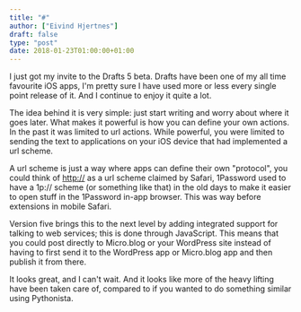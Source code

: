 ```yaml
---
title: "#"
author: ["Eivind Hjertnes"]
draft: false
type: "post"
date: 2018-01-23T01:00:00+01:00
---
```


I just got my invite to the Drafts 5 beta. Drafts have been one of my
all time favourite iOS apps, I'm pretty sure I have used more or less
every single point release of it. And I continue to enjoy it quite a
lot.

The idea behind it is very simple: just start writing and worry about
where it goes later. What makes it powerful is how you can define your
own actions. In the past it was limited to url actions. While powerful,
you were limited to sending the text to applications on your iOS device
that had implemented a url scheme.

A url scheme is just a way where apps can define their own "protocol",
you could think of <http://> as a url scheme claimed by Safari, 1Password
used to have a 1p:// scheme (or something like that) in the old days to
make it easier to open stuff in the 1Password in-app browser. This was
way before extensions in mobile Safari.

Version five brings this to the next level by adding integrated support
for talking to web services; this is done through JavaScript. This means
that you could post directly to Micro.blog or your WordPress site
instead of having to first send it to the WordPress app or Micro.blog
app and then publish it from there.

It looks great, and I can't wait. And it looks like more of the heavy
lifting have been taken care of, compared to if you wanted to do
something similar using Pythonista.
